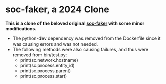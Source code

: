 # soc-faker, a 2024 Clone

**This is a clone of the beloved original [soc-faker](https://github.com/swimlane/soc-faker) with some minor modifications.**
- The python-dev dependency was removed from the Dockerfile since it was causing errors and was not needed.
- The following methods were also causing failures, and thus were removed from bin/test.py:
  - print(sc.network.hostname)
  - print(sc.process.entity_id)
  - print(sc.process.parent)
  - print(sc.process.start)
